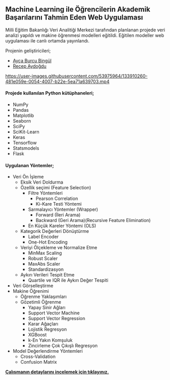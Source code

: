 ## Machine Learning ile Öğrencilerin Akademik Başarılarını Tahmin Eden Web Uygulaması

Milli Eğitim Bakanlığı Veri Analitiği Merkezi tarafından planlanan projede veri analizi yapıldı ve makine öğrenmesi modelleri eğitildi. Eğitilen modeller web uygulaması ile canlı ortamda yayınlandı.

Projenin geliştiricileri;
- [Ayça Burcu Bingül](https://www.linkedin.com/in/aycaburcubingul/)
- [Recep Aydoğdu](https://www.linkedin.com/in/recepayddogdu/)

https://user-images.githubusercontent.com/53975964/133910260-481e059e-0054-4007-b22e-5ea71a639703.mp4

#### Projede kullanılan Python kütüphaneleri;
- NumPy
- Pandas
- Matplotlib
- Seaborn
- SciPy
- SciKit-Learn
- Keras
- Tensorflow
- Statsmodels
- Flask

 #### Uygulanan Yöntemler;
 - Veri Ön İşleme
	 - Eksik Veri Doldurma
	 - Özellik seçimi (Feature Selection)
		 - Filtre Yöntemleri
			 - Pearson Correlation
			 - Ki-Kare Testi Yöntemi
		 - Sarmalayıcı Yöntemler (Wrapper)
			 - Forward (İleri Arama)
			 - Backward (Geri Arama)(Recursive Feature Elimination)
		 - En Küçük Kareler Yöntemi (OLS)
	 - Kategorik Değerleri Dönüştürme
		 - Label Encoder
		 - One-Hot Encoding
	 - Veriyi Ölçekleme ve Normalize Etme
		 - MinMax Scaling
		 - Robust Scaler
		 - MaxAbs Scaler
		 - Standardizasyon
	 - Aykırı Verileri Tespit Etme
		 - Quartile ve IQR ile Aykırı Değer Tespiti
 - Veri Görselleştirme
 - Makine Öğrenimi 
	 - Öğrenme Yaklaşımları
	 - Gözetimli Öğrenme
		 - Yapay Sinir Ağları
		 - Support Vector Machine
		 - Support Vector Regression
		 - Karar Ağaçları
		 - Lojistik Regresyon
		 - XGBoost
		 - k-En Yakın Komşuluk
		 - Zincirleme Çok Çıkışlı Regresyon
 - Model Değerlendirme Yöntemleri
	 - Cross-Validation
	 - Confusion Matrix
	 
**[Çalışmanın detaylarını incelemek için tıklayınız.](https://drive.google.com/file/d/13mCI8HvlgjzGjf2yfauP3kWXGeP3Z7yQ/view)**
